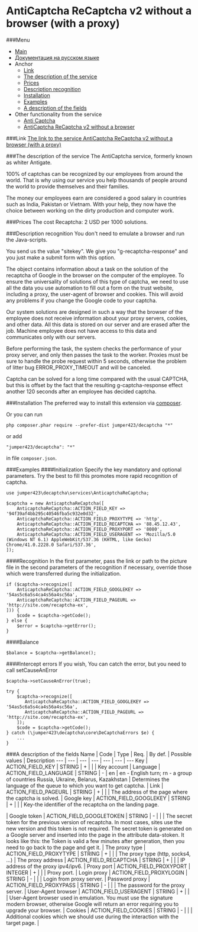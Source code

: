 AntiCaptcha ReCaptcha v2 without a browser (with a proxy)
==============
###Menu
+ [Main](../docs/README-en.md)
+ [Документация на русском языке](../docs/AnticaptchaReCaptcha-ru.md)
+ Anchor
  + [Link](#link)
  + [The description of the service](#the-description-of-the-service)
  + [Prices](#prices)
  + [Description recognition](#description-recognition)
  + [Installation](#installation)
  + [Examples](#examples)
  + [A description of the fields](#a-description-of-the-fields)
+ Other functionality from the service
  + [Anti Captcha](../docs/Anticaptcha-en.md)
  + [AntiCaptcha ReCaptcha v2 without a browser](../docs/AnticaptchaReCaptchaProxeless-en.md)


###Link
[The link to the service AntiCaptcha ReCaptcha v2 without a browser (with a proxy)](https://anti-captcha.com/)

###The description of the service
The AntiCaptcha service, formerly known as whiter Antigate. 
            
100% of captchas can be recognized by our employees from around the world. That is why using our service you help thousands of people around the world to provide themselves and their families. 

The money our employees earn are considered a good salary in countries such as India, Pakistan or Vietnam. With your help, they now have the choice between working on the dirty production and computer work.

###Prices
The cost Recaptcha: 2 USD per 1000 solutions.

###Description recognition
You don't need to emulate a browser and run the Java-scripts. 
            
You send us the value "sitekey". We give you "g-recaptcha-response" and you just make a submit form with this option. 

The object contains information about a task on the solution of the recaptcha of Google in the browser on the computer of the employee. To ensure the universality of solutions of this type of captcha, we need to use all the data you use automation to fill out a form on the trust website, including a proxy, the user-agent of browser and cookies. This will avoid any problems if you change the Google code to your captcha. 

Our system solutions are designed in such a way that the browser of the employee does not receive information about your proxy servers, cookies, and other data. All this data is stored on our server and are erased after the job. Machine employee does not have access to this data and communicates only with our servers. 

Before performing the task, the system checks the performance of your proxy server, and only then passes the task to the worker. Proxies must be sure to handle the probe request within 5 seconds, otherwise the problem of litter bug ERROR_PROXY_TIMEOUT and will be canceled.

Captcha can be solved for a long time compared with the usual CAPTCHA, but this is offset by the fact that the resulting g-captcha-response effect another 120 seconds after an employee has decided captcha.

###Installation
The preferred way to install this extension via [composer](http://getcomposer.org/download/).

Or you can run
```
php composer.phar require --prefer-dist jumper423/decaptcha "*"
```
or add
```
"jumper423/decaptcha": "*"
```
in file `composer.json`.


###Examples
####Initialization
Specify the key mandatory and optional parameters. Try the best to fill this promotes more rapid recognition of captcha.
```
use jumper423\decaptcha\services\AnticaptchaReCaptcha;

$captcha = new AnticaptchaReCaptcha([
    AnticaptchaReCaptcha::ACTION_FIELD_KEY => '94f39af4bb295c40546fba5c932e0d32',
    AnticaptchaReCaptcha::ACTION_FIELD_PROXYTYPE => 'http',
    AnticaptchaReCaptcha::ACTION_FIELD_RECAPTCHA => '88.45.12.43',
    AnticaptchaReCaptcha::ACTION_FIELD_PROXYPORT => '8080',
    AnticaptchaReCaptcha::ACTION_FIELD_USERAGENT => 'Mozilla/5.0 (Windows NT 6.1) AppleWebKit/537.36 (KHTML, like Gecko) Chrome/41.0.2228.0 Safari/537.36',
]);
```
####Recognition
In the first parameter, pass the link or path to the picture file in the second parameters of the recognition if necessary, override those which were transferred during the initialization.
```
if ($captcha->recognize([
    AnticaptchaReCaptcha::ACTION_FIELD_GOOGLEKEY => '54as5c6a5s4ca4s56a4sc56a',
    AnticaptchaReCaptcha::ACTION_FIELD_PAGEURL => 'http://site.com/recaptcha-ex',
])) {
    $code = $captcha->getCode();
} else {
    $error = $captcha->getError();
}
```
####Balance
```
$balance = $captcha->getBalance();
```
####Intercept errors
If you wish, You can catch the error, but you need to call setCauseAnError
```
$captcha->setCauseAnError(true);

try {
    $captcha->recognize([
       AnticaptchaReCaptcha::ACTION_FIELD_GOOGLEKEY => '54as5c6a5s4ca4s56a4sc56a',
       AnticaptchaReCaptcha::ACTION_FIELD_PAGEURL => 'http://site.com/recaptcha-ex',
    ]);
    $code = $captcha->getCode();
} catch (\jumper423\decaptcha\core\DeCaptchaErrors $e) {
    ...
}
```


###A description of the fields
 Name | Code | Type | Req. | By def. | Possible values | Description 
 --- | --- | --- | --- | --- | --- | --- 
 Key | ACTION_FIELD_KEY | STRING | + |  |  | Key account |
 Language | ACTION_FIELD_LANGUAGE | STRING | - | en | en - English turn; rn - a group of countries Russia, Ukraine, Belarus, Kazakhstan | Determines the language of the queue to which you want to get captcha. |
 Link | ACTION_FIELD_PAGEURL | STRING | + |  |  | The address of the page where the captcha is solved. |
 Google key | ACTION_FIELD_GOOGLEKEY | STRING | + |  |  | Key-the identifier of the recaptcha on the landing page. <div class="g-recaptcha" data-sitekey="THIS"></div> |
 Google token | ACTION_FIELD_GOOGLETOKEN | STRING | - |  |  | The secret token for the previous version of recaptcha. In most cases, sites use the new version and this token is not required. The secret token is generated on a Google server and inserted into the page in the attribute data-stoken. It looks like this: <script type="text/javascript" src="...." data-type="normal" data-ray="..." async data-sitekey="..." data-stoken="THIS"></script> the Token is valid a few minutes after generation, then you need to go back to the page and get it. |
 The proxy type | ACTION_FIELD_PROXYTYPE | STRING | + |  |  | The proxy type (http, socks4, ...) |
 The proxy address | ACTION_FIELD_RECAPTCHA | STRING | + |  |  | IP address of the proxy ipv4/ipv6. |
 Proxy port | ACTION_FIELD_PROXYPORT | INTEGER | + |  |  | Proxy port. |
 Login proxy | ACTION_FIELD_PROXYLOGIN | STRING | - |  |  | Login from proxy server. |
 Password proxy | ACTION_FIELD_PROXYPASS | STRING | - |  |  | The password for the proxy server. |
 User-Agent browser | ACTION_FIELD_USERAGENT | STRING | + |  |  | User-Agent browser used in emulation. You must use the signature modern browser, otherwise Google will return an error requiring you to upgrade your browser. |
 Cookies | ACTION_FIELD_COOKIES | STRING | - |  |  | Additional cookies which we should use during the interaction with the target page. |


